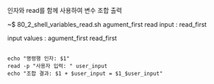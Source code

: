 인자와 read를 함께 사용하여 변수 조합 출력

~$ 80_2_shell_variables_read.sh agument_first
 read input : read_first

input values : agument_first read_first

~~~

echo "명령행 인자: $1"
read -p "사용자 입력: " user_input
echo "조합 결과: $1 + $user_input = $1_$user_input"

~~~